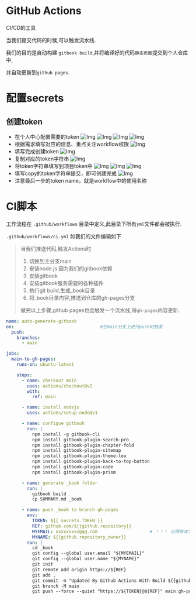 # GitHub Actions

CI/CD的工具

当我们提交代码的时候,可以触发流水线.

我们的目的是自动构建 `gitbook build`,并将编译好的代码`静态页面`提交到个人仓库中,

并自动更新到`github pages`.

# 配置secrets
## 创建token
- 在个人中心配置需要的token
![Img](./FILES/GitHubActions.md/img-20220912000819.png)
![Img](./FILES/GitHubActions.md/img-20220912001140.png)
![Img](./FILES/GitHubActions.md/img-20220912001222.png)
![Img](./FILES/GitHubActions.md/img-20220912001342.png)
- 根据需求填写对应的信息、重点关注workflow权限
![Img](./FILES/GitHubActions.md/img-20220912001551.png)
- 填写完成创建token
![Img](./FILES/GitHubActions.md/img-20220912001730.png)
- 复制对应的token字符串
![Img](./FILES/GitHubActions.md/img-20220912001853.png)
- 将token字符串填写到项目token中
![Img](./FILES/GitHubActions.md/img-20220912002442.png)
![Img](./FILES/GitHubActions.md/img-20220912002627.png)
![Img](./FILES/GitHubActions.md/img-20220912002737.png)
- 填写copy的token字符串提交，即可创建完成
![Img](./FILES/GitHubActions.md/img-20220912002927.png)
- 注意最后一步的token name，就是workflow中的使用名称
# CI脚本

工作流程在 `.github/workflows` 目录中定义,此目录下所有`yml`文件都会被执行.

`.github/workflows/ci.yml` 如我们的文件编辑如下

> 当我们推送代码,触发Actions时
>
> 1. 切换到主分支main
> 2. 安装node.js 因为我们的gitbook依赖
> 3. 安装gitbook
> 4. 安装gitbook服务需要的各种插件
> 5. 执行git build,生成_book目录
> 6. 将_book目录内容,推送到仓库的gh-pages分支
>
> 做完以上步骤,github pages也会触发一个流水线,将`gh-pages`内容更新.

```yml
name: auto-generate-gitbook
on:                                 #在main分支上进行push时触发
  push:
    branches:
      - main

jobs:
  main-to-gh-pages:
    runs-on: ubuntu-latest

    steps:
      - name: checkout main
        uses: actions/checkout@v2
        with:
          ref: main

      - name: install nodejs
        uses: actions/setup-node@v1

      - name: configue gitbook
        run: |
          npm install -g gitbook-cli
          npm install gitbook-plugin-search-pro
          npm install gitbook-plugin-chapter-fold
          npm install gitbook-plugin-sitemap
          npm install gitbook-plugin-theme-lou
          npm install gitbook-plugin-back-to-top-button
          npm install gitbook-plugin-code
          npm install gitbook-plugin-prism

      - name: generate _book folder
        run: |
          gitbook build
          cp SUMMARY.md _book

      - name: push _book to branch gh-pages
        env:
          TOKEN: ${{ secrets.TOKEN }}
          REF: github.com/${{github.repository}}
          MYEMAIL: xxxxxxxxx@qq.com                    # ！！！ 记得修改为自己github设置的邮箱
          MYNAME: ${{github.repository_owner}}
        run: |
          cd _book
          git config --global user.email "${MYEMAIL}"
          git config --global user.name "${MYNAME}"
          git init
          git remote add origin https://${REF}
          git add .
          git commit -m "Updated By Github Actions With Build ${{github.run_number}} of ${{github.workflow}} For Github Pages"
          git branch -M main
          git push --force --quiet "https://${TOKEN}@${REF}" main:gh-pages
```